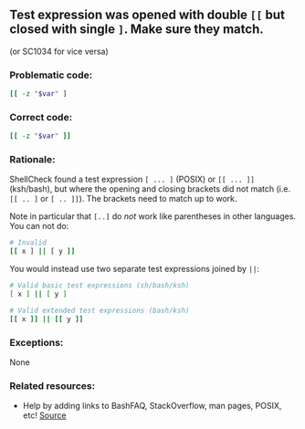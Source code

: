 ## Test expression was opened with double `[[` but closed with single `]`. Make sure they match.

(or SC1034 for vice versa)

### Problematic code:

```sh
[[ -z "$var" ]
```

### Correct code:

```sh
[[ -z "$var" ]]
```
### Rationale:

ShellCheck found a test expression `[ ... ]` (POSIX) or `[[ ... ]]` (ksh/bash), but where the opening and closing brackets did not match (i.e. `[[ .. ]` or `[ .. ]]`). The brackets need to match up to work.

Note in particular that `[..]` do *not* work like parentheses in other languages. You can not do:

```sh
# Invalid
[[ x ] || [ y ]]
```
You would instead use two separate test expressions joined by `||`:

```sh
# Valid basic test expressions (sh/bash/ksh)
[ x ] || [ y ]

# Valid extended test expressions (bash/ksh)
[[ x ]] || [[ y ]]
```

### Exceptions:

None

### Related resources:

* Help by adding links to BashFAQ, StackOverflow, man pages, POSIX, etc!
[Source](https://github.com/koalaman/shellcheck/wiki/SC1033)

